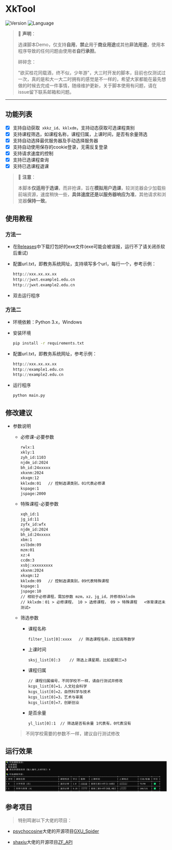 # XkTool

![Version](https://img.shields.io/badge/Version-1.0.4-blue.svg) ![Language](https://img.shields.io/badge/Language-Python3-red.svg) 

> 📌 **声明**：
>
> ​	选课脚本Demo，仅支持**自用**，**禁止**用于**商业用途**或其他**非法用途**，使用本程序导致的任何问题由使用者**自行承担**。
>
> 碎碎念：
>
> ​	"欲买桂花同载酒，终不似，少年游"，大三时开发的脚本，目前也仅测试过一次，真的是和大一大二时拥有的感觉是不一样的，希望大家都能在最先想做的时候去完成一件事情，随缘维护更新，关于脚本使用有问题，请在issue留下联系邮箱和问题。

---------------------------------------------------------------------------------------------------------------------------------------

## 功能列表

- [x] 支持自动获取` xkkz_id`、`kklxdm`，支持动态获取可选课程类别
- [x] 支持课程筛选，如课程名称，课程归属，上课时间，是否有余量筛选
- [x] 支持自动选择最优服务器及手动选择服务器
- [x] 支持自动使用保存的cookie登录，无需反复登录
- [x] 支持请求速度的控制
- [x] 支持已选课程查询
- [x] 支持已选课程退课

> 📌 **注意**：
>
> ​	本脚本**仅适用于选课**，而非抢课，旨在**模拟用户选课**，较浏览器会少加载些前端资源，速度稍快一些，**具体速度还是以服务器响应为准**，其他请求和浏览器**保持一致**。

## 使用教程

### 方法一

- 在[Releases](https://github.com/c0yt/xkTool/releases/tag/xkTool)中下载打包好的exe文件(exe可能会被误报，运行不了请关闭杀软后重试)

- 配置url.txt，即教务系统网址，支持填写多个url，每行一个，参考示例：

  ```python
  http://xxx.xx.xx.xx
  http://jwxt.example1.edu.cn
  http://jwxt.example2.edu.cn
  ```

- 双击运行程序

### 方法二

- 环境依赖：Python 3.x，Windows

- 安装环境

  ```bash
  pip install -r requirements.txt
  ```

- 配置url.txt，即教务系统网址，参考示例：

  ```python
  http://xxx.xx.xx.xx
  http://example1.edu.cn
  http://example2.edu.cn
  ```

- 运行程序

  ```python
  python main.py
  ```

## 修改建议

- 参数说明

  - 必修课-必要参数

    ```
    rwlx:1
    xkly:1
    zyh_id:1103
    njdm_id:2024
    bh_id:24xxxxx
    xkxnm:2024
    xkxqm:12
    kklxdm:01	// 控制选课类别，01代表必修课
    kspage:1
    jspage:2000
    ```

  - 特殊课程-必要参数

    ```
    xqh_id:1
    jg_id:11
    zyfx_id:wfx
    njdm_id:2024
    bh_id:24xxxxx
    xbm:1
    xslbdm:09
    mzm:01
    xz:4
    ccdm:3
    xsbj:xxxxxxxxx
    xkxnm:2024
    xkxqm:12
    kklxdm:09	// 控制选课类别，09代表特殊课程
    kspage:1
    jspage:10
    // 相较于必修课程，需加参数 mzm，xz，jg_id，并修改kklxdm
    // kklxdm：01 > 必修课程， 10 > 选修课程， 09 > 特殊课程	<体育课还未测试>
    ```

  - 筛选参数

    - 课程名称

      ```
      filter_list[0]:xxxx	// 筛选课程名称，比如高等数学
      ```

    - 上课时间

      ```
      sksj_list[0]:3	// 筛选上课星期，比如星期三=3
      ```

    - 课程归属

      ```
      // 课程归属编号，不同学校不一样，请自行测试并修改
      kcgs_list[0]=1，人文社会科学
      kcgs_list[0]=2，自然科学与技术
      kcgs_list[0]=3，艺术与审美
      kcgs_list[0]=7，创新创业
      ```

    - 是否余量

      ```
      yl_list[0]:1	// 筛选是否有余量 1代表有，0代表没有
      ```

  > 不同学校需要的参数不一样，建议自行测试修改

## 运行效果

![demo](img/demo1.png)

## 参考项目

> 特别鸣谢以下大佬的项目：

- [psychocosine](https://github.com/psychocosine)大佬的开源项目[GXU_Spider](https://github.com/psychocosine/GXU_Spider)

- [shaxiu](https://github.com/shaxiu)大佬的开源项目[ZF_API](https://github.com/shaxiu/ZF_API)
